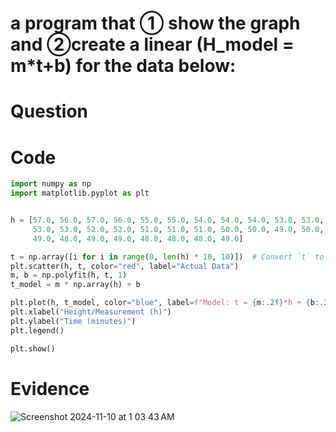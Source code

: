 #  a program that ① show the graph and ②create a linear (H_model = m*t+b) for the data below:


# Question


# Code
```.py
import numpy as np
import matplotlib.pyplot as plt


h = [57.0, 56.0, 57.0, 56.0, 55.0, 55.0, 54.0, 54.0, 54.0, 53.0, 53.0, 54.0,
     53.0, 53.0, 52.0, 52.0, 51.0, 51.0, 51.0, 50.0, 50.0, 49.0, 50.0, 49.0,
     49.0, 48.0, 49.0, 49.0, 48.0, 48.0, 48.0, 49.0]

t = np.array([i for i in range(0, len(h) * 10, 10)])  # Convert `t` to a numpy array
plt.scatter(h, t, color="red", label="Actual Data")
m, b = np.polyfit(h, t, 1)
t_model = m * np.array(h) + b

plt.plot(h, t_model, color="blue", label=f"Model: t = {m:.2f}*h + {b:.2f}")
plt.xlabel("Height/Measurement (h)")
plt.ylabel("Time (minutes)")
plt.legend()

plt.show()


```

# Evidence
![Screenshot 2024-11-10 at 1 03 43 AM](https://github.com/user-attachments/assets/1e695696-eda7-40d8-a9eb-16a143391030)


